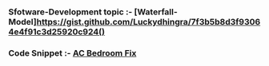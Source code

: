 ### Sfotware-Development topic :- [Waterfall-Model]https://gist.github.com/Luckydhingra/7f3b5b8d3f93064e4f91c3d25920c924()
### Code Snippet :- [AC Bedroom Fix](https://gist.github.com/Luckydhingra/d7911a3e335a2fd04d16ae7e7f2727d4)